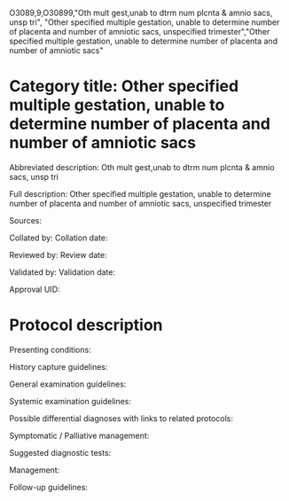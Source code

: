 O3089,9,O30899,"Oth mult gest,unab to dtrm num plcnta & amnio sacs, unsp tri", "Other specified multiple gestation, unable to determine number of placenta and number of amniotic sacs, unspecified trimester","Other specified multiple gestation, unable to determine number of placenta and number of amniotic sacs"
# Category title: Other specified multiple gestation, unable to determine number of placenta and number of amniotic sacs

Abbreviated description: Oth mult gest,unab to dtrm num plcnta & amnio sacs, unsp tri

Full description: Other specified multiple gestation, unable to determine number of placenta and number of amniotic sacs, unspecified trimester

Sources:

Collated by:
Collation date:

Reviewed by:
Review date:

Validated by:
Validation date:

Approval UID:

# Protocol description

Presenting conditions:

History capture guidelines:

General examination guidelines:

Systemic examination guidelines:

Possible differential diagnoses with links to related protocols:

Symptomatic / Palliative management:

Suggested diagnostic tests:

Management:

Follow-up guidelines:

